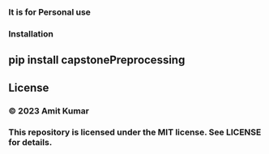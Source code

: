 ### It is for Personal use

### Installation
## pip install capstonePreprocessing



## License
### © 2023 Amit Kumar

### This repository is licensed under the MIT license. See LICENSE for details.